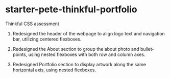 # starter-pete-thinkful-portfolio
Thinkful CSS assessment

1. Redesigned the header of the webpage to align logo text and navigation bar, utilizing centered flexboxes.

2. Redesigned the About section to group the about photo and bullet-points, using nested flexboxes with both row and column axes.

3. Redesigned Portfolio section to display artwork along the same horizontal axis, using nested flexboxes.